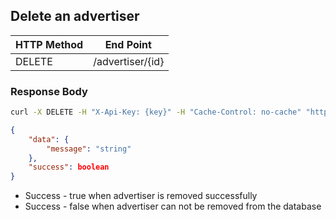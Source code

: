 ## **Delete an advertiser**

| **HTTP Method** | **End Point** |
| --- | --- |
| DELETE | /advertiser/{id} |

### Response Body

```bash
curl -X DELETE -H "X-Api-Key: {key}" -H "Cache-Control: no-cache" "http://api.vnative.com/advertiser/{id}"
```

```json
{
    "data": {
		"message": "string"
	},
    "success": boolean
}
```

* Success - true when advertiser is removed successfully
* Success - false when advertiser can not be removed from the database

